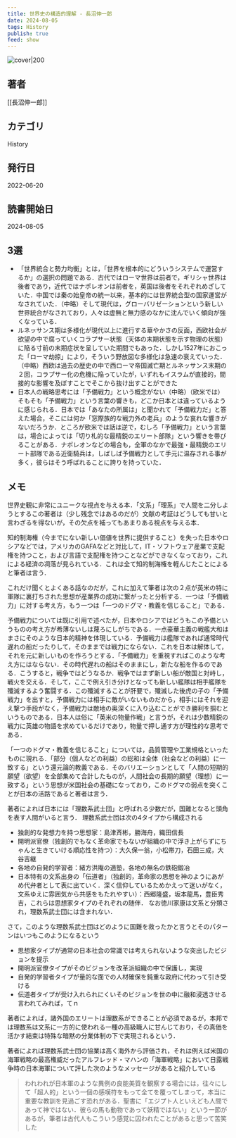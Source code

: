 ```yaml
---
title: 世界史の構造的理解 - 長沼伸一郎
date: 2024-08-05
tags: History
publish: true
feed: show
---
```

![cover|200](http://books.google.com/books/content?id=LrN0EAAAQBAJ&printsec=frontcover&img=1&zoom=1&edge=curl&source=gbs_api)
## 著者
[[長沼伸一郎]]
## カテゴリ
History
## 発行日
2022-06-20
## 読書開始日
2024-08-05

## 3選
 - 「世界統合と勢力均衡」とは，「世界を根本的にどういうシステムで運営するか」の選択の問題である．古代ではローマ世界は前者で，ギリシャ世界は後者であり，近代ではナポレオンは前者を，英国は後者をそれぞれめざしていた．中国では秦の始皇帝の統一以来，基本的には世界統合型の国家運営がなされていた．（中略）そして現代は，グローバリゼーションという新しい世界統合がなされており，人々は虚無と無力感のなかに沈んでいく傾向が強くなっている．
 - ルネッサンス期は多様化が現代以上に進行する華やかさの反面，西欧社会が欲望の中で腐っていくコラプサー状態（天体の末期状態を示す物理の状態）に陥る寸前の末期症状を呈していた期間でもあった．しかし1527年におこった「ローマ劫掠」により，そういう野放図な多様化は急速の衰えていった．（中略）西欧は過去の歴史の中で西ローマ帝国滅亡期とルネッサンス末期の２回，コラプサー化の危機に陥っていたが，いずれもイスラムが直接的，間接的な影響を及ぼすことでそこから抜け出すことができた
 - 日本人の戦略思考には「予備戦力」という概念がない（中略）（欧米では）そもそも「予備戦力」という言葉の響きも，どこか日本とは違っているように感じられる．日本では「あなたの所属は」と聞かれて「予備戦力だ」と答えた場合，そこには何か「窓際族的な戦力外の老兵」のような哀れな響きがないだろうか．ところが欧米では話は逆で，むしろ「予備戦力」という言葉は，場合によっては「切り札的な最精鋭のエリート部隊」という響きを帯びることがある．ナポレオンなどの場合も，全軍のなかで最強・最精鋭のエリート部隊である近衛騎兵は，しばしば予備戦力として手元に温存される事が多く，彼らはそう呼ばれることに誇りを持っていた．
## メモ
世界史観に非常にユニークな視点を与える本．「文系」「理系」で人間を二分しようとするこの著者は（少し残念ではあるのだが）文献の考証はどうしても甘いと言わざるを得ないが，その欠点を補ってもあまりある視点を与える本．

知的制海権（今までにない新しい価値を世界に提供すること）を失った日本やロシアなどでは，アメリカのGAFAなどと対比して，IT・ソフトウェア産業で支配権を持つこと，および言語で支配権を持つことなどができなくなっており，これによる経済の凋落が見られている．これは全て知的制海権を軽んじたことによると筆者は言う．

これだけ聞くとよくある話なのだが，これに加えて筆者は次の２点が英米の特に軍隊に裏打ちされた思想が産業界の成功に繋がったと分析する．一つは「予備戦力」に対する考え方，もう一つは「一つのドグマ・教義を信じること」である．

予備戦力については既に引用で述べたが，日本やロシアではどうもこの予備というものの考え方が希薄ないしは蔑ろにしがちである．一点豪華主義の戦艦大和はまさにそのような日本的精神を体現している．予備戦力は艦隊であれば通常時代遅れの船だったりして，そのままでは戦力にならない．これを日本は解体して，それを元に新しいものを作ろうとする．「予備戦力」を重視すればこのような考え方にはならない．その時代遅れの船はそのままにし，新たな船を作るのである．こうすると，戦争ではどうなるか．戦争ではまず新しい船が敵国と対峙し，戦火を交える．そして，ここで例え引き分けとなっても新しい艦隊は相手艦隊を殲滅するよう奮闘する．この殲滅することが肝要で，殲滅した後虎の子の「予備戦力」を出すと，予備戦力には相手に敵がいないものだから，相手にはそれを迎え撃つ手段がなく，予備戦力は敵地の奥深くに入り込むことができ勝利を掴むというものである．日本人は俗に「英米の物量作戦」と言うが，それは少数精鋭の戦力に英雄の物語を求めているだけであり，物量で押し通す方が理性的な思考である．

「一つのドグマ・教義を信じること」については，品質管理や工業規格といったものに現れる．「部分（個人などの利益）の総和は全体（社会などの利益）に一致する」という還元論的教義である．そのバリエーションとして「人間の短期的願望（欲望）を全部集めて合計したものが，人間社会の長期的願望（理想）に一致する」という思想が米国社会の基礎になっており，このドグマの弱点を突くことが日本の活路であると著者は言う．

著者によれば日本には「理数系武士団」と呼ばれる少数だが，国難となると頭角を表す人間がいると言う．
理数系武士団は次の4タイプから構成される
 - 独創的な発想力を持つ思想家：島津斉彬，勝海舟，織田信長
 - 開明派官僚（独創的でもなく革命家でもないが組織の中で浮き上がらずにちゃんと生きていける順応性を持つ）：大久保一翁，小松帯刀，石田三成，大谷吉継
 - 各地の自発的学習者：緒方洪庵の適塾，各地の無名の鉄砲鍛冶
 - 日本特有の文系出身の「伝道者」（独創的，革命家の思想を神のようにあがめ代弁者として表に出ていく．深く信仰しているためかえって迷いがなく，文系ゆえに雰囲気から共感をもたれやすい）：西郷隆盛，坂本龍馬，豊臣秀吉，これらは思想家タイプのそれぞれの随伴．
なお徳川家康は文系と分類され，理数系武士団には含まれない．

さて，このような理数系武士団はどのように国難を救ったかと言うとそのパターンはいつもこのようになるという
- 思想家タイプが通常の日本社会の常識では考えられないような突出したビジョンを提示
- 開明派官僚タイプがそのビジョンを改革派組織の中で保護し，実現
- 自発的学習者タイプが量的な面での人材確保を鈍重な政府に代わって引き受ける
- 伝道者タイプが受け入れられにくいそのビジョンを世の中に融和浸透させる
言われてみれば，てｎ

著者によれば，諸外国のエリートは理数系ができることが必須であるが，本邦では理数系は文系に一方的に使われる一種の高級職人に甘んじており，その真価を活かす結束は特殊な暗黙の分業体制の下で実現されるという．

著者によれば理数系武士団の協業は高く海外から評価され，それは例えば米国の海軍戦略の最高権威だったアルフレッド・マハンの「海軍戦略」において日露戦争時の日本海軍について評した次のようなメッセージがあると紹介している

> われわれが日本軍のような異例の良能美質を観察する場合には，往々にして「超人的」という一個の感嘆符をもって全てを覆ってしまって，本当に重要な教訓を見過ごす恐れがある．聖書に「エジプト人といえども人間であって神ではない．彼らの馬も動物であって妖精ではない」という一節があるが，筆者は古代人もこういう感覚に囚われたことがあると思って苦笑した


